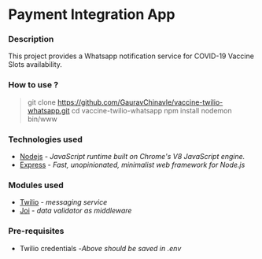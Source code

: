 # Payment Integration App

### Description
This project provides a Whatsapp notification service for COVID-19 Vaccine Slots availability.

### How to use ?
>  git clone https://github.com/GauravChinavle/vaccine-twilio-whatsapp.git
> cd vaccine-twilio-whatsapp
> npm install
> nodemon bin/www

### Technologies used
- [Nodejs](https://nodejs.org/en/) - _JavaScript runtime built on Chrome's V8 JavaScript engine._
- [Express](https://expressjs.com/) - _Fast, unopinionated, minimalist web framework for Node.js_

### Modules used
- [Twilio](https://www.twilio.com/) -  _messaging service_
- [Joi](https://www.npmjs.com/package/joi) - _data validator as middleware_

### Pre-requisites
- Twilio credentials
    -_Above should be saved in .env_
